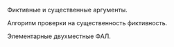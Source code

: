 Фиктивные и существенные аргументы.

Алгоритм проверки на существенность фиктивность.

Элементарные двухместные ФАЛ.